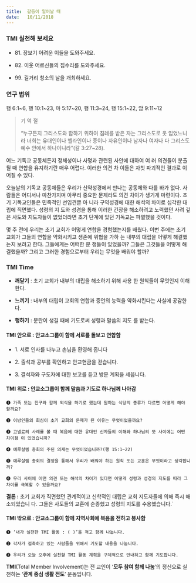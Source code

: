 ```yaml
---
title:  갈등이 일어날 때
date:   10/11/2018
---
```


### TMI 실천해 보세요

- 81\. 장보기 어려운 이들을 도와주세요.

- 82\. 이웃 어르신들의 집수리를 도와주세요.

- 99\. 길거리 청소의 날을 개최하세요.

### 연구 범위

행 6:1~6, 행 10:1~23, 마 5:17~20, 행 11:3~24, 행 15:1~22, 암 9:11~12

> <p>기 억 절</p>
> “누구든지 그리스도와 합하기 위하여 침례를 받은 자는 그리스도로 옷
> 입었느니라 너희는 유대인이나 헬라인이나 종이나 자유인이나 남자나
> 여자나 다 그리스도 예수 안에서 하나이니라”(갈 3:27~28).

어느 기독교 공동체든지 정체성이나 사명과 관련된 사안에 대하여 여
러 의견들이 분출될 때 연합을 유지하기란 매우 어렵다. 이러한 의견 차
이들은 자칫 파괴적인 결과로 이어질 수 있다.

오늘날의 기독교 공동체들은 우리가 신약성경에서 만나는 공동체와
다를 바가 없다. 사람들은 어디서나 마찬가지며 아무리 중요한 문제라도
의견 차이가 생기게 마련이다. 초기 기독교인들은 민족적인 선입견뿐 아
니라 구약성경에 대한 해석의 차이로 심각한 대립에 직면했다. 성령의 지
도와 성경을 통해 이러한 긴장을 해소하려고 노력했던 사려 깊은 사도와
지도자들이 없었더라면 초기 단계에 있던 기독교는 파멸했을 것이다.

몇 주 전에 우리는 초기 교회가 어떻게 연합을 경험했는지를 배웠다.
이번 주에는 초기 교회가 그들의 연합을 약화시키고 생존에 위협을 가하
는 내부의 대립을 어떻게 해결했는지 보려고 한다. 그들에게는 어떠한 분
쟁들이 있었을까? 그들은 그것들을 어떻게 해결했을까? 그리고 그러한
경험으로부터 우리는 무엇을 배워야 할까?

### TMI Time

- **깨닫기** : 초기 교회가 내부의 대립을 해소하기 위해 사용
한 원칙들이 무엇인지 이해한다.

- **느끼기** : 내부의 대립이 교회의 연합과 증언의 능력을
약화시킨다는 사실에 공감한다.

- **행하기** : 분란이 생길 때에 기도로써 성령과 말씀의 지도
를 받는다.

#### TMI 안으로 : 안교소그룹이 함께 서로를 돌보고 연합함

- 1\. 서로 인사를 나누고
      손님을 환영해 줍니다

- 2\. 출석과 공부를 확인하고
      안교헌금을 걷습니다.

- 3\. 결석자와 구도자에
      대한 보고를 듣고
      방문 계획을 세웁니다.

#### TMI 위로 : 안교소그룹이 함께 말씀과 기도로 하나님께 나아감

`➊ 가족 또는 친구와 함께 외식을 하기로 했는데 원하는 식당의 종류가 다르면 어떻게 해야 할까요?`

`➋ 이방인들의 회심이 초기 교회의 문제가 된 이유는 무엇이었을까요?`

`➌ 고넬료의 사례를 볼 때 복음에 대한 유대인 신자들의 이해와 하나님의 뜻 사이에는 어떤 차이점
이 있었습니까?`

`➍ 예루살렘 총회의 주된 의제는 무엇이었습니까?(행 15:1~22)`

`➎ 예루살렘 총회의 결정을 통해서 우리가 배워야 하는 원칙 또는 교훈은 무엇이라고 생각합니까?`

`➏ 우리 사이에 어떤 의견 또는 해석의 차이가 있다면 어떻게 성령과 성경의 지도를 따라 그 차이를
극복할 수 있을까요?`

**결론 :** 초기 교회가 직면했던 관계적이고 신학적인 대립은 교회 지도자들에 의해 즉시 해소되었습니
다. 그들은 사도들의 교훈에 순종했고 성령의 지도를 수용했습니다.`

#### TMI 밖으로 : 안교소그룹이 함께 지역사회에 복음을 전하고 봉사함

`➊ ‘내가 실천한 TMI 활동 : ( )’을 적고 함께 나눕니다.`

`➋ 각자가 접촉하고 있는 사람들을 위해서 기도할 내용을 나눕니다.`

`➌ 우리가 오늘 오후에 실천할 TMI 활동 계획을 구체적으로 안내하고 함께 기도합니다.`

**TMI**(Total Member Involvement)는 전 교인이 ‘**모두 참여 함께 나눔**’의 정신으로 실천하는 ‘**관계 중심 생활 전도**’ 운동입니다.
